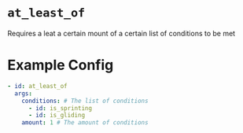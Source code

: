 # `at_least_of`

Requires a leat a certain mount of a certain list of conditions to be met

# Example Config
```yaml
- id: at_least_of
  args:
    conditions: # The list of conditions
      - id: is_sprinting
      - id: is_gliding
    amount: 1 # The amount of conditions
```

